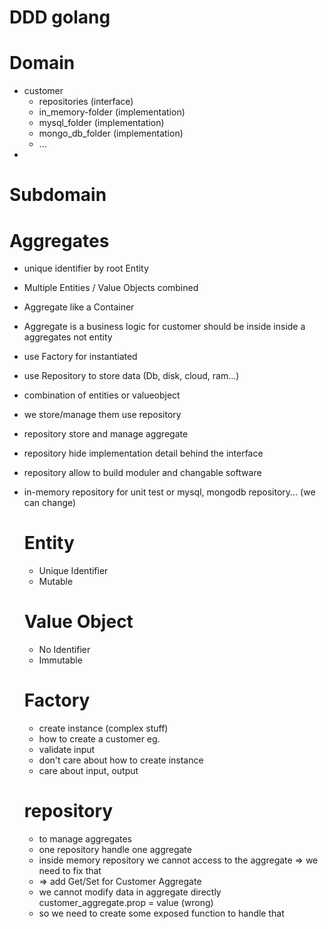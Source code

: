# DDD golang

# Domain
 - customer
    - repositories (interface)
    - in_memory-folder (implementation)
    - mysql_folder  (implementation)
    - mongo_db_folder (implementation)
    - ...
 -

# Subdomain

# Aggregates
- unique identifier by root Entity
- Multiple Entities / Value Objects combined
- Aggregate like a Container
- Aggregate is a business logic for customer should be inside inside a aggregates not entity
- use Factory for instantiated
- use Repository to store data (Db, disk, cloud, ram...)
- combination of entities or valueobject
- we store/manage them use repository
- repository store and manage aggregate
- repository hide implementation detail behind the interface
- repository allow to build moduler and changable software
- in-memory repository for unit test or mysql, mongodb repository... (we can change)
  # Entity
  - Unique Identifier
  - Mutable

  # Value Object
  - No Identifier
  - Immutable
  # Factory
  - create instance (complex stuff)
  - how to create a customer eg.
  - validate input
  - don't care about how to create instance
  - care about input, output


  # repository
  - to manage aggregates
  - one repository handle one aggregate
  - inside memory repository we cannot access to the aggregate => we need to fix that
  - => add Get/Set for Customer Aggregate
  - we cannot modify data in aggregate directly customer_aggregate.prop = value (wrong)
  - so we need to create some exposed function to handle that




